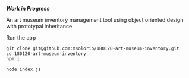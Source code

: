 **_Work in Progress_**

An art museum inventory management tool using object oriented design with prototypal inheritance.

Run the app
```
git clone git@github.com:msolorio/180120-art-museum-inventory.git
cd 180120-art-museum-inventory
npm i

node index.js
```
